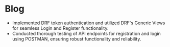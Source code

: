 # Blog

- Implemented DRF token authentication and utilized DRF's Generic Views for seamless Login and Register functionality.
- Conducted thorough testing of API endpoints for registration and login using POSTMAN, ensuring robust functionality and reliability.
